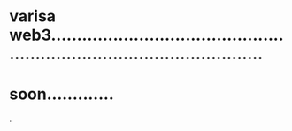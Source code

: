 # varisa web3..............................................................................................
# soon.............
.
